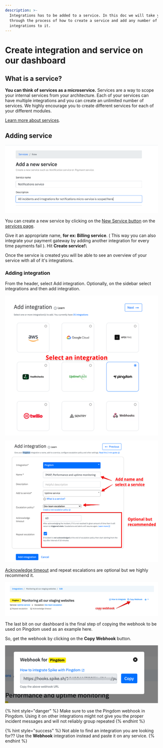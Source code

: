 ```yaml
---
description: >-
  Integrations has to be added to a service. In this doc we will take you
  through the process of how to create a service and add any number of
  integrations to it.
---
```


# Create integration and service on our dashboard

## **What is a service?**

**You can think of services as a microservice.** Services are a way to scope your internal services from your architecture. Each of your services can have multiple integrations and you can create an unlimited number of services. We highly encourage you to create different services for each of your different modules.

[Learn more about services](https://docs.spike.sh/services/introduction-to-services-on-spike).

## Adding service

![](<../.gitbook/assets/image (58).png>)

You can create a new service by clicking on the [New Service button](https://app.spike.sh/services/new) on the [services page](https://app.spike.sh/services).

Give it an appropriate name, **for ex: Billing service**. ( This way you can also integrate your payment gateway by adding another integration for every time payments fail ). Hit **Create service!**\\



Once the service is created you will be able to see an overview of your service with all of it's integrations.

### Adding integration

From the header, select Add integration. Optionally, on the sidebar select integrations and then add integration.

![Step 1 - Select an integration](<../.gitbook/assets/image (19).png>)

![Step 2 - add service, escalation, Acknowledge timeout](<../.gitbook/assets/image (20).png>)

[Acknowledge timeout](https://docs.spike.sh/incidents/acknowledge-timeout) and repeat escalations are optional but we highly recommend it.

![](../.gitbook/assets/copy-webhook.png)

The last bit on our dashboard is the final step of copying the webhook to be used on Pingdom used as an example here.

So, get the webhook by clicking on the **Copy Webhook** button.

![Final step - copy the integration webhook](../.gitbook/assets/integration-last.png)

{% hint style="danger" %}
Make sure to use the Pingdom webhook in Pingdom. Using it on other integrations might not give you the proper incident messages and will not reliably group repeated
{% endhint %}

{% hint style="success" %}
Not able to find an integration you are looking for?? Use the **Webhook** integration instead and paste it on any service.
{% endhint %}
